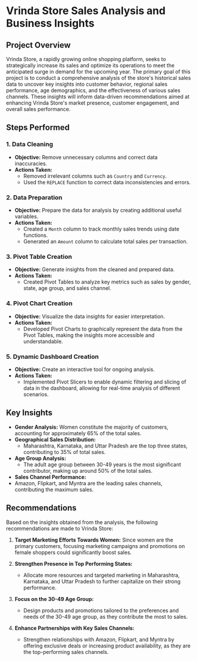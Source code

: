 # Vrinda Store Sales Analysis and Business Insights

## Project Overview
Vrinda Store, a rapidly growing online shopping platform, seeks to strategically increase its sales and optimize its operations to meet the anticipated surge in demand for the upcoming year. The primary goal of this project is to conduct a comprehensive analysis of the store's historical sales data to uncover key insights into customer behavior, regional sales performance, age demographics, and the effectiveness of various sales channels. These insights will inform data-driven recommendations aimed at enhancing Vrinda Store's market presence, customer engagement, and overall sales performance.

## Steps Performed

### 1. Data Cleaning
- **Objective:** Remove unnecessary columns and correct data inaccuracies.
- **Actions Taken:**
  - Removed irrelevant columns such as `Country` and `Currency`.
  - Used the `REPLACE` function to correct data inconsistencies and errors.

### 2. Data Preparation
- **Objective:** Prepare the data for analysis by creating additional useful variables.
- **Actions Taken:**
  - Created a `Month` column to track monthly sales trends using date functions.
  - Generated an `Amount` column to calculate total sales per transaction.

### 3. Pivot Table Creation
- **Objective:** Generate insights from the cleaned and prepared data.
- **Actions Taken:**
  - Created Pivot Tables to analyze key metrics such as sales by gender, state, age group, and sales channel.

### 4. Pivot Chart Creation
- **Objective:** Visualize the data insights for easier interpretation.
- **Actions Taken:**
  - Developed Pivot Charts to graphically represent the data from the Pivot Tables, making the insights more accessible and understandable.

### 5. Dynamic Dashboard Creation
- **Objective:** Create an interactive tool for ongoing analysis.
- **Actions Taken:**
  - Implemented Pivot Slicers to enable dynamic filtering and slicing of data in the dashboard, allowing for real-time analysis of different scenarios.

## Key Insights
- **Gender Analysis:** Women constitute the majority of customers, accounting for approximately 65% of the total sales.
- **Geographical Sales Distribution:** 
  - Maharashtra, Karnataka, and Uttar Pradesh are the top three states, contributing to 35% of total sales.
- **Age Group Analysis:**
  - The adult age group between 30-49 years is the most significant contributor, making up around 50% of the total sales.
- **Sales Channel Performance:**
- Amazon, Flipkart, and Myntra are the leading sales channels, contributing the maximum sales.

## Recommendations
Based on the insights obtained from the analysis, the following recommendations are made to Vrinda Store:

1. **Target Marketing Efforts Towards Women:** Since women are the primary customers, focusing marketing campaigns and promotions on female shoppers could significantly boost sales.

2. **Strengthen Presence in Top Performing States:**
   - Allocate more resources and targeted marketing in Maharashtra, Karnataka, and Uttar Pradesh to further capitalize on their strong performance.
   
3. **Focus on the 30-49 Age Group:**
   - Design products and promotions tailored to the preferences and needs of the 30-49 age group, as they contribute the most to sales.
   
4. **Enhance Partnerships with Key Sales Channels:**
   - Strengthen relationships with Amazon, Flipkart, and Myntra by offering exclusive deals or increasing product availability, as they are the top-performing sales channels.
 
